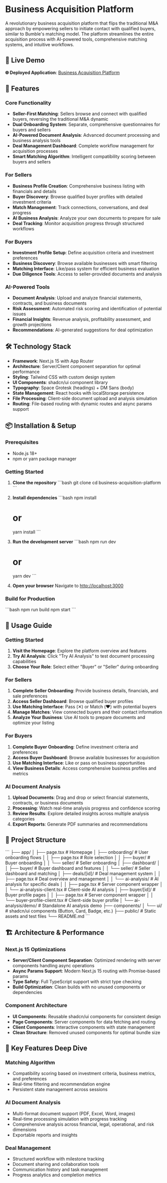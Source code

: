 # Business Acquisition Platform

A revolutionary business acquisition platform that flips the traditional M&A approach by empowering sellers to initiate contact with qualified buyers, similar to Bumble's matching model. The platform streamlines the entire acquisition process with AI-powered tools, comprehensive matching systems, and intuitive workflows.

## 🚀 Live Demo

**🌐 Deployed Application**: [Business Acquisition Platform](https://business-acquisition-platform-y4xt-4u1nidpar.vercel.app/)

## 🚀 Features

### Core Functionality
- **Seller-First Matching**: Sellers browse and connect with qualified buyers, reversing the traditional M&A dynamic
- **Dual Onboarding System**: Separate, comprehensive questionnaires for buyers and sellers
- **AI-Powered Document Analysis**: Advanced document processing and business analysis tools
- **Deal Management Dashboard**: Complete workflow management for acquisition processes
- **Smart Matching Algorithm**: Intelligent compatibility scoring between buyers and sellers

### For Sellers
- **Business Profile Creation**: Comprehensive business listing with financials and details
- **Buyer Discovery**: Browse qualified buyer profiles with detailed investment criteria
- **Match Management**: Track connections, conversations, and deal progress
- **AI Business Analysis**: Analyze your own documents to prepare for sale
- **Deal Tracking**: Monitor acquisition progress through structured workflows

### For Buyers
- **Investment Profile Setup**: Define acquisition criteria and investment preferences
- **Business Discovery**: Browse available businesses with smart filtering
- **Matching Interface**: Like/pass system for efficient business evaluation
- **Due Diligence Tools**: Access to seller-provided documents and analysis

### AI-Powered Tools
- **Document Analysis**: Upload and analyze financial statements, contracts, and business documents
- **Risk Assessment**: Automated risk scoring and identification of potential issues
- **Financial Insights**: Revenue analysis, profitability assessment, and growth projections
- **Recommendations**: AI-generated suggestions for deal optimization

## 🛠 Technology Stack

- **Framework**: Next.js 15 with App Router
- **Architecture**: Server/Client component separation for optimal performance
- **Styling**: Tailwind CSS with custom design system
- **UI Components**: shadcn/ui component library
- **Typography**: Space Grotesk (headings) + DM Sans (body)
- **State Management**: React hooks with localStorage persistence
- **File Processing**: Client-side document upload and analysis simulation
- **Routing**: File-based routing with dynamic routes and async params support

## 📦 Installation & Setup

### Prerequisites
- Node.js 18+ 
- npm or yarn package manager

### Getting Started

1. **Clone the repository**
   \`\`\`bash
   git clone <repository-url>
   cd business-acquisition-platform
   \`\`\`

2. **Install dependencies**
   \`\`\`bash
   npm install
   # or
   yarn install
   \`\`\`

3. **Run the development server**
   \`\`\`bash
   npm run dev
   # or
   yarn dev
   \`\`\`

4. **Open your browser**
   Navigate to [http://localhost:3000](http://localhost:3000)

### Build for Production

\`\`\`bash
npm run build
npm start
\`\`\`

## 🎯 Usage Guide

### Getting Started
1. **Visit the Homepage**: Explore the platform overview and features
2. **Try AI Analysis**: Click "Try AI Analysis" to test document processing capabilities
3. **Choose Your Role**: Select either "Buyer" or "Seller" during onboarding

### For Sellers
1. **Complete Seller Onboarding**: Provide business details, financials, and sale preferences
2. **Access Seller Dashboard**: Browse qualified buyer profiles
3. **Use Matching Interface**: Pass (✕) or Match (❤️) with potential buyers
4. **Manage Matches**: View connected buyers and their contact information
5. **Analyze Your Business**: Use AI tools to prepare documents and optimize your listing

### For Buyers  
1. **Complete Buyer Onboarding**: Define investment criteria and preferences
2. **Access Buyer Dashboard**: Browse available businesses for acquisition
3. **Use Matching Interface**: Like or pass on business opportunities
4. **View Business Details**: Access comprehensive business profiles and metrics

### AI Document Analysis
1. **Upload Documents**: Drag and drop or select financial statements, contracts, or business documents
2. **Processing**: Watch real-time analysis progress and confidence scoring
3. **Review Results**: Explore detailed insights across multiple analysis categories
4. **Export Reports**: Generate PDF summaries and recommendations

## 📁 Project Structure

\`\`\`
├── app/
│   ├── page.tsx                    # Homepage
│   ├── onboarding/                 # User onboarding flows
│   │   ├── page.tsx               # Role selection
│   │   ├── buyer/                 # Buyer onboarding
│   │   └── seller/                # Seller onboarding
│   ├── dashboard/
│   │   ├── buyer/                 # Buyer dashboard and features
│   │   └── seller/                # Seller dashboard and matching
│   ├── deals/[id]/                # Deal management system
│   │   ├── page.tsx               # Deal overview and management
│   │   └── ai-analysis/           # AI analysis for specific deals
│   │       ├── page.tsx           # Server component wrapper
│   │       └── ai-analysis-client.tsx # Client-side AI analysis
│   ├── buyer/[id]/                # Buyer profile pages
│   │   ├── page.tsx               # Server component wrapper
│   │   └── buyer-profile-client.tsx # Client-side buyer profile
│   └── ai-analysis/demo/          # Standalone AI analysis demo
├── components/
│   └── ui/                        # shadcn/ui components (Button, Card, Badge, etc.)
├── public/                        # Static assets and test files
└── README.md
\`\`\`

## 🏗 Architecture & Performance

### Next.js 15 Optimizations
- **Server/Client Component Separation**: Optimized rendering with server components handling async operations
- **Async Params Support**: Modern Next.js 15 routing with Promise-based params
- **Type Safety**: Full TypeScript support with strict type checking
- **Build Optimization**: Clean builds with no unused components or dependencies

### Component Architecture
- **UI Components**: Reusable shadcn/ui components for consistent design
- **Page Components**: Server components for data fetching and routing
- **Client Components**: Interactive components with state management
- **Clean Structure**: Removed unused components for optimal bundle size

## 🔧 Key Features Deep Dive

### Matching Algorithm
- Compatibility scoring based on investment criteria, business metrics, and preferences
- Real-time filtering and recommendation engine
- Persistent state management across sessions

### AI Document Analysis
- Multi-format document support (PDF, Excel, Word, images)
- Real-time processing simulation with progress tracking
- Comprehensive analysis across financial, legal, operational, and risk dimensions
- Exportable reports and insights

### Deal Management
- Structured workflow with milestone tracking
- Document sharing and collaboration tools
- Communication history and task management
- Progress analytics and completion metrics
